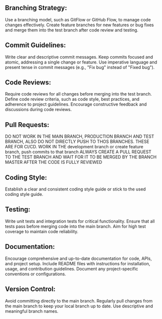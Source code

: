 

## Branching Strategy:
Use a branching model, such as GitFlow or GitHub Flow, to manage code changes effectively.
Create feature branches for new features or bug fixes and merge them into the test branch after code review and testing.

## Commit Guidelines:
Write clear and descriptive commit messages.
Keep commits focused and atomic, addressing a single change or feature.
Use imperative language and present tense in commit messages (e.g., "Fix bug" instead of "Fixed bug").

## Code Reviews:
Require code reviews for all changes before merging into the test branch.
Define code review criteria, such as code style, best practices, and adherence to project guidelines.
Encourage constructive feedback and discussions during code reviews.

## Pull Requests:
DO NOT WORK IN THE MAIN BRANCH, PRODUCTION BRANCH AND TEST BRANCH, ALSO DO NOT DIRECTLY PUSH TO THOS BRANCHES. THESE ARE FOR CI/CD.
WORK IN THE development branch or create feature branch, push commits to that branch
ALWAYS CREATE A PULL REQUEST TO THE TEST BRANCH AND WAIT FOR IT TO BE MERGED BY THE BRANCH MASTER AFTER THE CODE IS FULLY REVIEWED

## Coding Style:
Establish a clear and consistent coding style guide or stick to the used coding style guide.

## Testing:
Write unit tests and integration tests for critical functionality.
Ensure that all tests pass before merging code into the main branch.
Aim for high test coverage to maintain code reliability.

## Documentation:
Encourage comprehensive and up-to-date documentation for code, APIs, and project setup.
Include README files with instructions for installation, usage, and contribution guidelines.
Document any project-specific conventions or configurations.

## Version Control:
Avoid committing directly to the main branch.
Regularly pull changes from the main branch to keep your local branch up to date.
Use descriptive and meaningful branch names.
